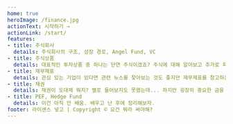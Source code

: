 ```yaml
---
home: true
heroImage: /finance.jpg
actionText: 시작하기 →
actionLink: /start/
features:
- title: 주식회사
  details: 주식회사의 구조, 성장 경로, Angel Fund, VC
- title: 주식상품
  details: 대표적인 투자상품 중 하나는 단연 주식이겠죠? 주식에 대해 알아보고 추가로 파생상품인 선물, 옵션에 대해서도 알아봅니다.
- title: 재무제표
  details: 관심 있는 기업이 있다면 관련 뉴스를 찾아보는 것도 좋지만 재무제표를 참고하는 것도 좋습니다. 그 전에 재무제표가 뭔지 알아봅시다.
- title: 채권
  details: 채권이 도대체 뭐지? 별로 들어보지도 못했는데... 하지만 굉장히 중요한 금융 요소입니다. 차근차근 공부해봅시다.
- title: PEF, Hedge Fund
  details: 이건 아직 안 배움. 배우고 난 후에 정리해보자.
footer: 라이센스 넣고 | Copyright © 요건 뭐라 써야해?
---
```

